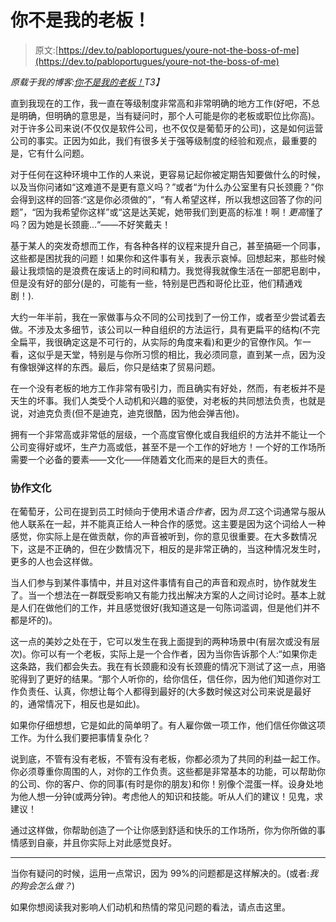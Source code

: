 # 你不是我的老板！

> 原文:[https://dev.to/pabloportugues/youre-not-the-boss-of-me](https://dev.to/pabloportugues/youre-not-the-boss-of-me)

*原载于我的博客:[你不是我的老板！](https://bytemybits.gitlab.io/post/2017-07-11-youre-not-the-boss-of-me/)T3】*

直到我现在的工作，我一直在等级制度非常高和非常明确的地方工作(好吧，不总是明确，但明确的意思是，当有疑问时，那个人可能是你的老板或职位比你高)。对于许多公司来说(不仅仅是软件公司，也不仅仅是葡萄牙的公司)，这是如何运营公司的事实。正因为如此，我们有很多关于强等级制度的经验和观点，最重要的是，它有什么问题。

对于任何在这种环境中工作的人来说，更容易记起你被定期告知要做什么的时候，以及当你问诸如“这难道不是更有意义吗？”或者“为什么办公室里有只长颈鹿？”你会得到这样的回答:“这是你必须做的”，“有人希望这样，所以我想这回答了你的问题”，“因为我希望你这样”或“这是达芙妮，她带我们到更高的标准！啊！*更高*懂了吗？因为她是长颈鹿...“——不好笑戴夫！

基于某人的突发奇想而工作，有各种各样的议程来提升自己，甚至搞砸一个同事，这些都是困扰我的问题！如果你和这件事有关，我表示哀悼。回想起来，那些时候最让我烦恼的是浪费在废话上的时间和精力。我觉得我就像生活在一部肥皂剧中，但是没有好的部分(是的，可能有一些，特别是巴西和哥伦比亚，他们精通戏剧！).

大约一年半前，我在一家做事与众不同的公司找到了一份工作，或者至少尝试着去做。不涉及太多细节，该公司以一种自组织的方法运行，具有更扁平的结构(不完全扁平，我很确定这是不可行的，从实际的角度来看)和更少的官僚作风。乍一看，这似乎是天堂，特别是与你所习惯的相比，我必须同意，直到某一点，因为没有像银弹这样的东西。最后，你只是结束了贸易问题。

在一个没有老板的地方工作非常有吸引力，而且确实有好处，然而，有老板并不是天生的坏事。我们人类受个人动机和兴趣的驱使，对老板的共同想法负责，也就是说，对迪克负责(但不是迪克，迪克很酷，因为他会弹吉他)。

拥有一个非常高或非常低的层级，一个高度官僚化或自我组织的方法并不能让一个公司变得好或坏，生产力高或低，甚至不是一个工作的好地方！一个好的工作场所需要一个必备的要素——文化——伴随着文化而来的是巨大的责任。

### [](#culture-of-collaboration)协作文化

在葡萄牙，公司在提到员工时倾向于使用术语*合作者*，因为*员工*这个词通常与服从他人联系在一起，并不能真正给人一种合作的感觉。这主要是因为这个词给人一种感觉，你实际上是在做贡献，你的声音被听到，你的意见很重要。在大多数情况下，这是不正确的，但在少数情况下，相反的是非常正确的，当这种情况发生时，更多的人也会这样做。

当人们参与到某件事情中，并且对这件事情有自己的声音和观点时，协作就发生了。当一个想法在一群既受影响又有能力找出解决方案的人之间讨论时。基本上就是人们在做他们的工作，并且感觉很好(我知道这是一句陈词滥调，但是他们并不都是坏的)。

这一点的美妙之处在于，它可以发生在我上面提到的两种场景中(有层次或没有层次)。你可以有一个老板，实际上是一个合作者，因为当你告诉那个人:“如果你走这条路，我们都会失去。我在有长颈鹿和没有长颈鹿的情况下测试了这一点，用骆驼得到了更好的结果。“那个人听你的，给你信任，信任你，因为他们知道你对工作负责任、认真，你想让每个人都得到最好的(大多数时候这对公司来说是最好的，通常情况下，相反也是如此)。

如果你仔细想想，它是如此的简单明了。有人雇你做一项工作，他们信任你做这项工作。为什么我们要把事情复杂化？

说到底，不管有没有老板，不管有没有老板，你都必须为了共同的利益一起工作。你必须尊重你周围的人，对你的工作负责。这些都是非常基本的功能，可以帮助你的公司、你的客户、你的同事(有时是你的朋友)和你！别像个混蛋一样。设身处地为他人想一分钟(或两分钟)。考虑他人的知识和技能。听从人们的建议！见鬼，求建议！

通过这样做，你帮助创造了一个让你感到舒适和快乐的工作场所，你为你所做的事情感到自豪，并且你实际上对此感觉良好。

* * *

当你有疑问的时候，运用一点常识，因为 99%的问题都是这样解决的。(或者:*我的狗会怎么做？*)

如果你想阅读我对影响人们动机和热情的常见问题的看法，请点击这里。